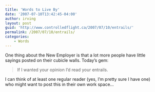 ```yaml
---
title: 'Words to Live By'
date: '2007-07-10T13:42:45-04:00'
author: irving
layout: post
guid: 'http://www.controlledflight.ca/2007/07/10/entrails/'
permalink: /2007/07/10/entrails/
categories:
    - Words
---
```


One thing about the New Employer is that a lot more people have little sayings posted on their cubicle walls. Today’s gem:

> If I wanted your opinion I’d read your entrails.

I can think of at least one regular reader (yes, I’m pretty sure I have one) who might want to post this in their own work space…
